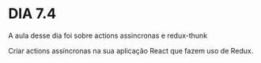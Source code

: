# DIA 7.4

 A aula desse dia foi sobre actions assincronas e redux-thunk

Criar actions assíncronas na sua aplicação React que fazem uso de Redux. 
